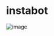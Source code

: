 # instabot
![image](https://github.com/user-attachments/assets/30d99309-eb6c-42a8-b8a1-40f94db48625)
